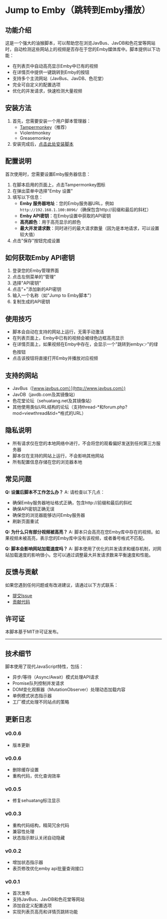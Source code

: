 # Jump to Emby（跳转到Emby播放）

## 功能介绍

这是一个强大的油猴脚本，可以帮助您在浏览JavBus、JavDB和色花堂等网站时，自动检测这些网站上的视频是否存在于您的Emby媒体库中。脚本提供以下功能：

- 在列表页中自动高亮显示Emby中已有的视频
- 在详情页中提供一键跳转到Emby的按钮
- 支持多个主流网站（JavBus、JavDB、色花堂）
- 完全可自定义的配置选项
- 优化的并发请求，快速检测大量视频

## 安装方法

1. 首先，您需要安装一个用户脚本管理器：
   - [Tampermonkey](https://www.tampermonkey.net/)（推荐）
   - Violentmonkey
   - Greasemonkey
2. 安装完成后，[点击此处安装脚本](https://greasyfork.org/scripts/你的脚本ID/跳转到Emby播放)

## 配置说明

首次使用时，您需要设置Emby服务器信息：

1. 在脚本启用的页面上，点击Tampermonkey图标
2. 在弹出菜单中选择"Emby 设置"
3. 填写以下信息：
   - **Emby 服务器地址**：您的Emby服务器URL，例如`http://192.168.1.100:8096/`（确保包含http://前缀和最后的斜杠）
   - **Emby API密钥**：在Emby设置中获取的API密钥
   - **高亮颜色**：用于高亮显示的颜色
   - **最大并发请求数**：同时进行的最大请求数量（因为是本地请求，可以设置较大值）
4. 点击"保存"按钮完成设置

## 如何获取Emby API密钥

1. 登录您的Emby管理界面
2. 点击左侧菜单的"管理"
3. 选择"API密钥"
4. 点击"+"添加新的API密钥
5. 输入一个名称（如"Jump to Emby脚本"）
6. 复制生成的API密钥

## 使用技巧

- 脚本会自动在支持的网站上运行，无需手动激活
- 在列表页面上，Emby中已有的视频会被绿色边框高亮显示
- 在详情页面上，如果视频在Emby中存在，会显示一个"跳转到emby👉"的绿色按钮
- 点击该按钮将直接打开Emby并播放对应视频

## 支持的网站

- JavBus（[www.javbus.com）](http://www.javbus.com）)
- JavDB（javdb.com及其镜像站）
- 色花堂论坛（sehuatang.net及其镜像站）
- 其他使用类似URL结构的论坛（支持thread-*和forum.php?mod=viewthread&tid=*格式的URL）

## 隐私说明

- 所有请求仅在您的本地网络中进行，不会将您的观看偏好发送到任何第三方服务器
- 脚本仅在支持的网站上运行，不会影响其他网站
- 所有配置信息存储在您的浏览器本地

## 常见问题

**Q: 设置后脚本不工作怎么办？** A: 请检查以下几点：

- 确保Emby服务器地址格式正确，包含http://前缀和最后的斜杠
- 确保API密钥正确无误
- 确保您的浏览器能够访问Emby服务器
- 刷新页面重试

**Q: 为什么只有部分视频被高亮？** A: 脚本只会高亮在您Emby库中存在的视频。如果视频未被高亮，表示您的Emby库中没有该视频，或者番号格式不匹配。

**Q: 脚本会影响网站加载速度吗？** A: 脚本使用了优化的并发请求和缓存机制，对网站加载速度的影响很小。您可以通过调整最大并发请求数来平衡速度和性能。

## 反馈与贡献

如果您遇到任何问题或有改进建议，请通过以下方式联系：

- [提交Issue](https://github.com/cgkings/tampermonkey_scripts/issues)
- [贡献代码](https://github.com/cgkings/tampermonkey_scripts)

## 许可证

本脚本基于MIT许可证发布。

------

## 技术细节

脚本使用了现代JavaScript特性，包括：

- 异步/等待（Async/Await）模式处理API请求
- Promise队列控制并发请求
- DOM变化观察器（MutationObserver）处理动态加载内容
- 单例模式状态指示器
- 工厂模式处理不同站点的策略

## 更新日志

### v0.0.6

- 版本更新


### v0.0.6

- 删除缓存设置
- 重构代码，优化查询效率

### v0.0.5

- 修复sehuatang标注显示

### v0.0.3

- 重构代码结构，精简冗余代码
- 兼容性处理
- 状态指示默认关闭自动隐藏


### v0.0.2

- 增加状态指示器
- 表页修改优化emby api批量查询接口

### v0.0.1

- 首次发布
- 支持JavBus、JavDB和色花堂等网站
- 添加自定义配置选项
- 实现列表页高亮和详情页跳转功能